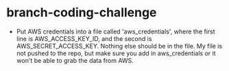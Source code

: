 # branch-coding-challenge

- Put AWS credentials into a file called 'aws_credentials', where the first line is AWS_ACCESS_KEY_ID, and the second is AWS_SECRET_ACCESS_KEY. Nothing else should be in the file. My file is not pushed to the repo, but make sure you add in aws_credentials or it won't be able to grab the data from AWS.
